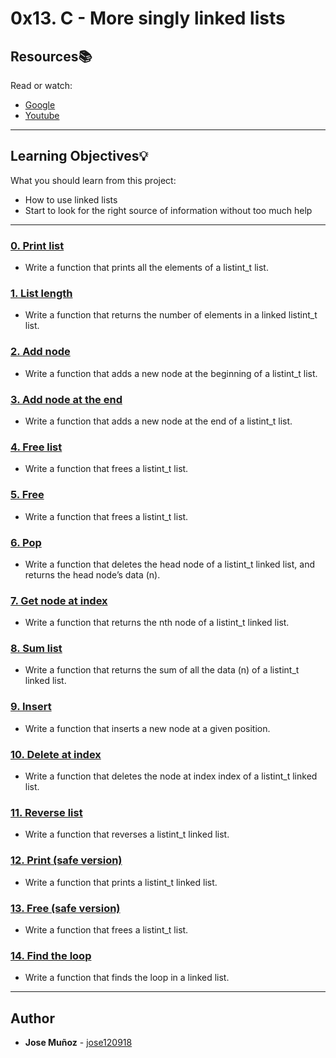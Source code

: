 # 0x13. C - More singly linked lists

## Resources:books:
Read or watch:
* [Google](https://intranet.hbtn.io/rltoken/VxmJXbHtjDMJAKj7dU-6sg)
* [Youtube](https://intranet.hbtn.io/rltoken/PqebvZ1ey95sB8eDiYl8_A)

---
## Learning Objectives:bulb:
What you should learn from this project:

* How to use linked lists
* Start to look for the right source of information without too much help

---

### [0. Print list](./0-print_listint.c)
* Write a function that prints all the elements of a listint_t list.


### [1. List length](./1-listint_len.c)
* Write a function that returns the number of elements in a linked listint_t list.


### [2. Add node](./2-add_nodeint.c)
* Write a function that adds a new node at the beginning of a listint_t list.


### [3. Add node at the end](./3-add_nodeint_end.c)
* Write a function that adds a new node at the end of a listint_t list.


### [4. Free list](./4-free_listint.c)
* Write a function that frees a listint_t list.


### [5. Free](./5-free_listint2.c)
* Write a function that frees a listint_t list.


### [6. Pop](./6-pop_listint.c)
* Write a function that deletes the head node of a listint_t linked list, and returns the head node’s data (n).


### [7. Get node at index](./7-get_nodeint.c)
* Write a function that returns the nth node of a listint_t linked list.


### [8. Sum list](./8-sum_listint.c)
* Write a function that returns the sum of all the data (n) of a listint_t linked list.


### [9. Insert](./9-insert_nodeint.c)
* Write a function that inserts a new node at a given position.


### [10. Delete at index](./10-delete_nodeint.c)
* Write a function that deletes the node at index index of a listint_t linked list.


### [11. Reverse list](./100-reverse_listint.c)
* Write a function that reverses a listint_t linked list.


### [12. Print (safe version)](./101-print_listint_safe.c)
* Write a function that prints a listint_t linked list.


### [13. Free (safe version)](./102-free_listint_safe.c)
* Write a function that frees a listint_t list.


### [14. Find the loop](./103-find_loop.c)
* Write a function that finds the loop in a linked list.

---

## Author
* **Jose Muñoz** - [jose120918](https://github.com/jose120918)
